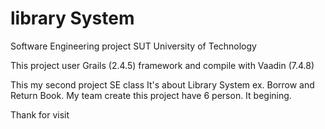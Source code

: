 # library System
Software Engineering project SUT University of Technology

This project user Grails (2.4.5) framework and compile with Vaadin (7.4.8)

This my second project SE class
It's about Library System ex. Borrow and Return Book.
My team create this project have 6 person.
It begining.

Thank for visit
